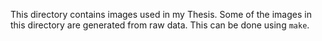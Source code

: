 This directory contains images used in my Thesis. Some of the images in this
directory are generated from raw data. This can be done using `make`.
